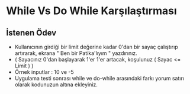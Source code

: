 # While Vs Do While Karşılaştırması

## İstenen Ödev

- Kullanıcının girdiği bir limit değerine kadar 0'dan bir sayaç çalıştırıp artırarak, ekrana " Ben bir Patika'lıyım " yazdırınız.
- ( Sayacınız 0'dan başlayarak 1'er 1'er artacak, koşulunuz ( Sayac <= Limit ) )
- Örnek inputlar : 10 ve -5
- Uygulama testi sonrası while ve do-while arasındaki farkı yorum satırı olarak kodunuzun altına ekleyiniz.